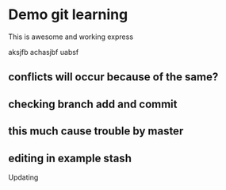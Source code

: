 Demo git learning
=================

This is awesome and working express

aksjfb achasjbf uabsf

## conflicts will occur because of the same?
## checking branch add and commit
## this much cause trouble by master
## editing in example stash

Updating

